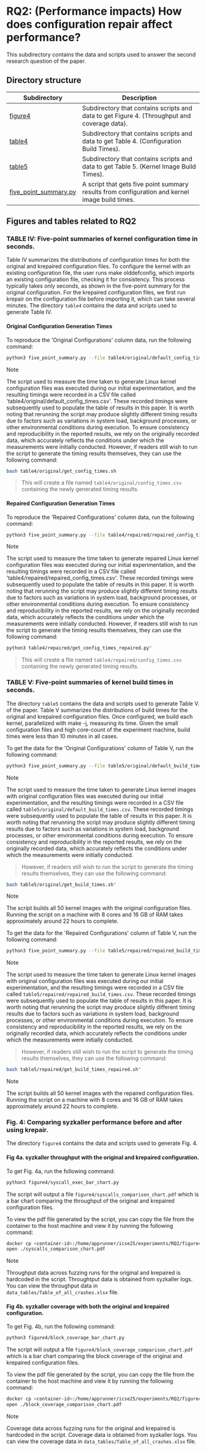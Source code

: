 # RQ2: (Performance impacts) How does configuration repair affect performance?
This subdirectory contains the data and scripts used to answer the second research
question of the paper.

## Directory structure
|Subdirectory|Description|
|----|----|
|[figure4](figure4)|Subdirectory that contains scripts and data to get Figure 4. (Throughput and coverage data).|
|[table4](table4)|Subdirectory that contains scripts and data to get Table 4. (Configuration Build Times).|
|[table5](table5)|Subdirectory that contains scripts and data to get Table 5. (Kernel Image Build Times).|
|[five_point_summary.py](five_point_summary.py)|A script that gets five point summary results from configuration and kernel image build times.|

## Figures and tables related to RQ2
### TABLE IV: Five-point summaries of kernel configuration time in seconds.
Table IV summarizes the distributions of configuration times for both the
original and krepaired configuration files. To configure the kernel with an
existing configuration file, the user runs make olddefconfig, which imports an
existing configuration file, checking it for consistency.
This process typically takes only seconds, as shown in the five-point summary
for the original configuration.
For the krepaired configuration files, we first run krepair on the
configuration file before importing it, which can take several minutes.
The directory `table4` contains the data and scripts used to generate Table IV.

#### Original Configuration Generation Times
To reproduce the 'Original Configurations' column data,
run the following command:
```bash
python3 five_point_summary.py --file table4/original/default_config_times.csv
```
> [!NOTE]
> The script used to measure the time taken to generate Linux kernel configuration
files was executed during our initial experimentation, and the resulting timings
were recorded in a CSV file called 'table4/original/default_config_times.csv'.
These recorded timings were subsequently used to populate the table of results in this paper.
It is worth noting that rerunning the script may produce slightly different
timing results due to factors such as variations in system load, background
processes, or other environmental conditions during execution.
To ensure consistency and reproducibility in the reported results, we rely on
the originally recorded data, which accurately reflects the conditions under which
the measurements were initially conducted.
> However, if readers still wish to run the script to generate the timing results
themselves, they can use the following command:
```bash
bash table4/original/get_config_times.sh
```
> This will create a file named `table4/original/config_times.csv` containing the
newly generated timing results.

#### Repaired Configuration Generation Times
To reproduce the 'Repaired Configurations' column data,
run the following command:
```bash
python3 five_point_summary.py --file table4/repaired/repaired_config_times.csv
```
> [!NOTE]
> The script used to measure the time taken to generate repaired Linux kernel configuration
files was executed during our initial experimentation, and the resulting timings
were recorded in a CSV file called 'table4/repaired/repaired_config_times.csv'.
These recorded timings were subsequently used to populate the table of results in this paper.
It is worth noting that rerunning the script may produce slightly different
timing results due to factors such as variations in system load, background
processes, or other environmental conditions during execution.
To ensure consistency and reproducibility in the reported results, we rely on
the originally recorded data, which accurately reflects the conditions under which
the measurements were initially conducted.
> However, if readers still wish to run the script to generate the timing results
themselves, they can use the following command:
```bash
python3 table4/repaired/get_config_times_repaired.py"
```
> This will create a file named `table4/repaired/config_times.csv` containing the
newly generated timing results.

### TABLE V: Five-point summaries of kernel build times in seconds.
The directory `table5` contains the data and scripts used to generate Table V.
of the paper.
Table V summarizes the distributions of build times for the original and krepaired
configuration files.
Once configured, we build each kernel, parallelized with make -j, measuring its
time.
Given the small configuration files and high core-count of the experiment
machine, build times were less than 10 minutes in all cases.

To get the data for the 'Original Configurations' column of Table V,
run the following command:
```bash
python3 five_point_summary.py --file table5/original/default_build_times.csv
```
> [!NOTE]
> The script used to measure the time taken to generate Linux kernel images
with original configuration files was executed during our initial experimentation, and the resulting timings
were recorded in a CSV file called `table5/original/default_build_times.csv`.
These recorded timings were subsequently used to populate the table of results in this paper.
It is worth noting that rerunning the script may produce slightly different
timing results due to factors such as variations in system load, background
processes, or other environmental conditions during execution.
To ensure consistency and reproducibility in the reported results, we rely on
the originally recorded data, which accurately reflects the conditions under which
the measurements were initially conducted.

> However, if readers still wish to run the script to generate the timing results
themselves, they can use the following command:
```bash
bash table5/original/get_build_times.sh"
```
> [!NOTE]
> The script builds all 50 kernel images with the original configuration files.
Running the script on a machine with 8 cores and 16 GB of RAM takes approximately
around 22 hours to complete.

To get the data for the 'Repaired Configurations' column of Table V,
run the following command:
```bash
python3 five_point_summary.py --file table5/repaired/repaired_build_times.csv
```
> [!NOTE]
> The script used to measure the time taken to generate Linux kernel images
with original configuration files was executed during our initial experimentation, and the resulting timings
were recorded in a CSV file called `table5/repaired/repaired_build_times.csv`.
These recorded timings were subsequently used to populate the table of results in this paper.
It is worth noting that rerunning the script may produce slightly different
timing results due to factors such as variations in system load, background
processes, or other environmental conditions during execution.
To ensure consistency and reproducibility in the reported results, we rely on
the originally recorded data, which accurately reflects the conditions under which
the measurements were initially conducted.

> However, if readers still wish to run the script to generate the timing results
themselves, they can use the following command:
```bash
bash table5/repaired/get_build_times_repaired.sh"
```
> [!NOTE]
> The script builds all 50 kernel images with the repaired configuration files.
Running the script on a machine with 8 cores and 16 GB of RAM takes approximately
around 22 hours to complete.

### Fig. 4: Comparing syzkaller performance before and after using krepair.
The directory `figure4` contains the data and scripts used to generate Fig. 4.

#### Fig 4a. syzkaller throughput with the original and krepaired configuration.

To get Fig. 4a, run the following command:
```bash
python3 figure4/syscall_exec_bar_chart.py
```
The script will output a file `figure4/syscalls_comparison_chart.pdf` which is
a bar chart comparing the throughput of the original and krepaired configuration
files.

To view the pdf file generated by the script, you can copy the file from the
container to the host machine and view it by running the following command:
```bash
docker cp <container-id>:/home/apprunner/icse25/experiments/RQ2/figure4/syscalls_comparison_chart.pdf ./syscalls_comparison_chart.pdf
open ./syscalls_comparison_chart.pdf
```
> [!NOTE]
> Throughput data across fuzzing runs for the original and krepaired is hardcoded
in the script. Throughtput data is obtained from syzkaller logs. You can view
the throughput data in `data_tables/Table_of_all_crashes.xlsx` file.

#### Fig 4b. syzkaller coverage with both the original and krepaired configuration.

To get Fig. 4b, run the following command:
```bash
python3 figure4/block_coverage_bar_chart.py
```
The script will output a file `figure4/block_coverage_comparison_chart.pdf` which is
a bar chart comparing the block coverage of the original and krepaired configuration
files.

To view the pdf file generated by the script, you can copy the file from the
container to the host machine and view it by running the following command:
```bash
docker cp <container-id>:/home/apprunner/icse25/experiments/RQ2/figure4/block_coverage_comparison_chart.pdf ./block_coverage_comparison_chart.pdf
open ./block_coverage_comparison_chart.pdf
```
> [!NOTE]
> Coverage data across fuzzing runs for the original and krepaired is hardcoded
in the script. Coverage data is obtained from syzkaller logs. You can view
the coverage data in `data_tables/Table_of_all_crashes.xlsx` file.
